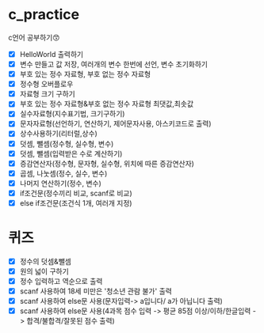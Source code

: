 # c_practice
c언어 공부하기😙

- [x] HelloWorld 출력하기
- [x] 변수 만들고 값 저장, 여러개의 변수 한번에 선언, 변수 초기화하기
- [x] 부호 있는 정수 자료형, 부호 없는 정수 자료형
- [x] 정수형 오버플로우
- [x] 자료형 크기 구하기
- [x] 부호 있는 정수 자료형&부호 없는 정수 자료형 최댓값,최솟값
- [x] 실수자료형(지수표기법, 크기구하기)
- [x] 문자자료형(선언하기, 연산하기, 제어문자사용, 아스키코드로 출력)
- [x] 상수사용하기(리터럴,상수)
- [x] 덧셈, 뺄셈(정수형, 실수형, 변수)
- [x] 덧셈, 뺄셈(입력받은 수로 계산하기)
- [x] 증감연산자(정수형, 문자형, 실수형, 위치에 따른 증감연산자)
- [x] 곱셈, 나눗셈(정수, 실수, 변수)
- [x] 나머지 연산하기(정수, 변수)
- [x] if조건문(정수끼리 비교, scanf로 비교)
- [x] else if조건문(조건식 1개, 여러개 지정)

# 퀴즈
- [x] 정수의 덧셈&뺄셈
- [x] 원의 넓이 구하기
- [x] 정수 입력하고 역순으로 출력
- [x] scanf 사용하여 18세 미만은 '청소년 관람 불가' 출력
- [x] scanf 사용하여 else문 사용(문자입력-> a입니다/ a가 아닙니다 출력)
- [x] scanf 사용하여 else문 사용(4과목 점수 입력 -> 평균 85점 이상/이하/한글입력 -> 합격/불합격/잘못된 점수 출력)
